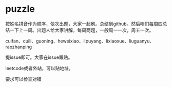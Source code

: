 # puzzle

按姓名拼音作为顺序，依次出题，大家一起刷。总结到github。然后咱们每周四总结一下上一周。出题人给大家讲解。每周两题，一般周一一次，周五一次。

cuifan、cuili、guoning、heweixiao、lipuyang、lixiaoxue、liuguanyu、raozhanping

提issue即可。大家在issue跟贴。

leetcode或者外站，可以贴地址。

要求可以检查对错
